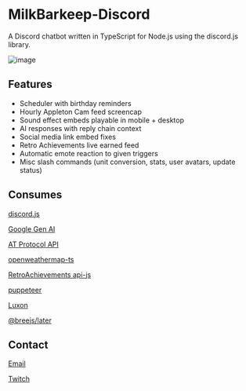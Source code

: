 # MilkBarkeep-Discord

A Discord chatbot written in TypeScript for Node.js using the discord.js library.

![image](https://github.com/lucasgerrits/milkbarkeep-discord/assets/15215779/4eed6bc1-8847-4151-9219-a6cf1785462e)

## Features
- Scheduler with birthday reminders
- Hourly Appleton Cam feed screencap
- Sound effect embeds playable in mobile + desktop
- AI responses with reply chain context
- Social media link embed fixes
- Retro Achievements live earned feed
- Automatic emote reaction to given triggers
- Misc slash commands (unit conversion, stats, user avatars, update status)

## Consumes

[discord.js](https://discord.js.org/)

[Google Gen AI](https://github.com/googleapis/js-genai)

[AT Protocol API](https://github.com/bluesky-social/atproto)

[openweathermap-ts](https://github.com/Endunry/openweathermap-ts)

[RetroAchievements api-js](https://github.com/RetroAchievements/api-js)

[puppeteer](https://github.com/puppeteer/puppeteer)

[Luxon](https://github.com/moment/luxon)

[@breejs/later](https://github.com/breejs/later)

## Contact

[Email](mailto:lucasjgerrits@gmail.com)

[Twitch](https://www.twitch.tv/carefreebomb)